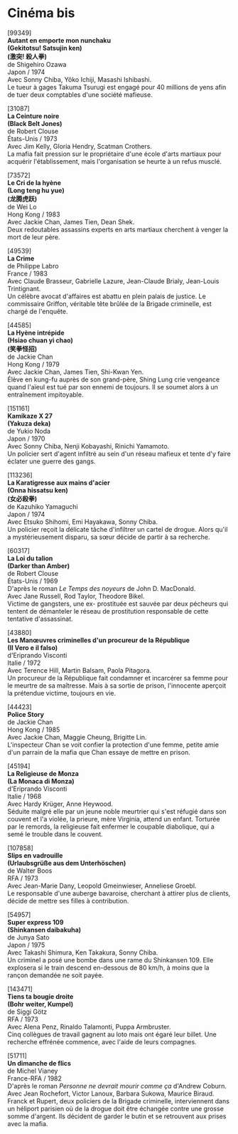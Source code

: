 # Cinéma bis

[99349]  
**Autant en emporte mon nunchaku**  
**(Gekitotsu! Satsujin ken)**  
**(激突! 殺人拳)**  
de Shigehiro Ozawa  
Japon / 1974  
Avec Sonny Chiba, Yôko Ichiji, Masashi Ishibashi.  
Le tueur à gages Takuma Tsurugi est engagé pour 40 millions de yens afin de tuer deux comptables d'une société mafieuse.

[31087]  
**La Ceinture noire**  
**(Black Belt Jones)**  
de Robert Clouse  
États-Unis / 1973  
Avec Jim Kelly, Gloria Hendry, Scatman Crothers.  
La mafia fait pression sur le propriétaire d'une école d'arts martiaux pour acquérir l'établissement, mais l'organisation se heurte à un refus musclé.

[73572]  
**Le Cri de la hyène**  
**(Long teng hu yue)**  
**(龙腾虎跃)**  
de Wei Lo  
Hong Kong / 1983  
Avec Jackie Chan, James Tien, Dean Shek.  
Deux redoutables assassins experts en arts martiaux cherchent à venger la mort de leur père.

[49539]  
**La Crime**  
de Philippe Labro  
France / 1983  
Avec Claude Brasseur, Gabrielle Lazure, Jean-Claude Brialy, Jean-Louis Trintignant.  
Un célèbre avocat d'affaires est abattu en plein palais de justice. Le commissaire Griffon, véritable tête brûlée de la Brigade criminelle, est chargé de l'enquête.

[44585]  
**La Hyène intrépide**  
**(Hsiao chuan yi chao)**  
**(笑拳怪招)**  
de Jackie Chan  
Hong Kong / 1979  
Avec Jackie Chan, James Tien, Shi-Kwan Yen.  
Élève en kung-fu auprès de son grand-père, Shing Lung crie vengeance quand l'aïeul est tué par son ennemi de toujours. Il se soumet alors à un entraînement impitoyable.

[151161]  
**Kamikaze X 27**  
**(Yakuza deka)**  
de Yukio Noda  
Japon / 1970  
Avec Sonny Chiba, Nenji Kobayashi, Rinichi Yamamoto.  
Un policier sert d'agent infiltré au sein d'un réseau mafieux et tente d'y faire éclater une guerre des gangs.

[113236]  
**La Karatigresse aux mains d'acier**  
**(Onna hissatsu ken)**  
**(女必殺拳)**  
de Kazuhiko Yamaguchi  
Japon / 1974  
Avec Etsuko Shihomi, Emi Hayakawa, Sonny Chiba.  
Un policier reçoit la délicate tâche d'infiltrer un cartel de drogue. Alors qu'il a mystérieusement disparu, sa sœur décide de partir à sa recherche.

[60317]  
**La Loi du talion**  
**(Darker than Amber)**  
de Robert Clouse  
États-Unis / 1969  
D'après le roman _Le Temps des noyeurs_ de John D. MacDonald.  
Avec Jane Russell, Rod Taylor, Theodore Bikel.  
Victime de gangsters, une ex- prostituée est sauvée par deux pécheurs qui tentent de démanteler le réseau de prostitution responsable de cette tentative d'assassinat.

[43880]  
**Les Manœuvres criminelles d'un procureur de la République**  
**(Il Vero e il falso)**  
d'Eriprando Visconti  
Italie / 1972  
Avec Terence Hill, Martin Balsam, Paola Pitagora.  
Un procureur de la République fait condamner et incarcérer sa femme pour le meurtre de sa maîtresse. Mais à sa sortie de prison, l'innocente aperçoit la prétendue victime, toujours en vie.

[44423]  
**Police Story**  
de Jackie Chan  
Hong Kong / 1985  
Avec Jackie Chan, Maggie Cheung, Brigitte Lin.  
L'inspecteur Chan se voit confier la protection d'une femme, petite amie d'un parrain de la mafia que Chan essaye de mettre en prison.

[45194]  
**La Religieuse de Monza**  
**(La Monaca di Monza)**  
d'Eriprando Visconti  
Italie / 1968  
Avec Hardy Krüger, Anne Heywood.  
Séduite malgré elle par un jeune noble meurtrier qui s'est réfugié dans son couvent et l'a violée, la prieure, mère Virginia, attend un enfant. Torturée par le remords, la religieuse fait enfermer le coupable diabolique, qui a semé le trouble dans le couvent.

[107858]  
**Slips en vadrouille**  
**(Urlaubsgrüße aus dem Unterhöschen)**  
de Walter Boos  
RFA / 1973  
Avec Jean-Marie Dany, Leopold Gmeinwieser, Anneliese Groebl.  
Le responsable d'une auberge bavaroise, cherchant à attirer plus de clients, décide de mettre ses filles à contribution.

[54957]  
**Super express 109**  
**(Shinkansen daibakuha)**  
de Junya Sato  
Japon / 1975  
Avec Takashi Shimura, Ken Takakura, Sonny Chiba.  
Un criminel a posé une bombe dans une rame du Shinkansen 109. Elle explosera si le train descend en-dessous de 80 km/h, à moins que la rançon demandée ne soit payée.

[143471]  
**Tiens ta bougie droite**  
**(Bohr weiter, Kumpel)**  
de Siggi Götz  
RFA / 1973  
Avec Alena Penz, Rinaldo Talamonti, Puppa Armbruster.  
Cinq collègues de travail gagnent au loto mais ont égaré leur billet. Une recherche effrénée commence, avec l'aide de leurs compagnes.

[51711]  
**Un dimanche de flics**  
de Michel Vianey  
France-RFA / 1982  
D'après le roman _Personne ne devrait mourir comme ça_ d'Andrew Coburn.  
Avec Jean Rochefort, Victor Lanoux, Barbara Sukowa, Maurice Biraud.  
Franck et Rupert, deux policiers de la Brigade criminelle, interviennent dans un héliport parisien où de la drogue doit être échangée contre une grosse somme d'argent. Ils décident de garder le butin et se retrouvent aux prises avec la mafia.


